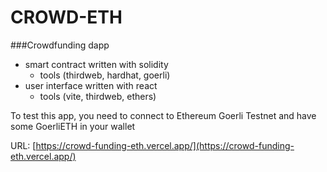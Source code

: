 # CROWD-ETH

###Crowdfunding dapp
- smart contract written with solidity 
  - tools (thirdweb, hardhat, goerli)
- user interface written with react
  - tools (vite, thirdweb, ethers)



To test this app, you need to connect to Ethereum Goerli Testnet and have some GoerliETH in your wallet

URL: [https://crowd-funding-eth.vercel.app/](https://crowd-funding-eth.vercel.app/)
